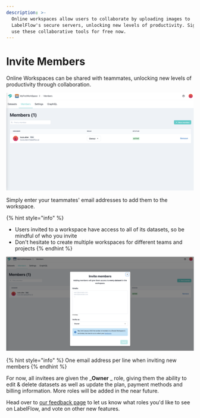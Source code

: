 ```yaml
---
description: >-
  Online workspaces allow users to collaborate by uploading images to
  LabelFlow's secure servers, unlocking new levels of productivity. Sign up to
  use these collaborative tools for free now.
---
```


# Invite Members

Online Workspaces can be shared with teammates, unlocking new levels of productivity through collaboration.&#x20;

![](<../.gitbook/assets/Screenshot 2021-12-29 at 12.44.34.png>)

Simply enter your teammates' email addresses to add them to the workspace.&#x20;

{% hint style="info" %}
* Users invited to a workspace have access to all of its datasets, so be mindful of who you invite
* Don't hesitate to create multiple workspaces for different teams and projects
{% endhint %}

![](<../.gitbook/assets/Screenshot 2021-12-29 at 15.49.03.png>)

{% hint style="info" %}
One email address per line when inviting new members
{% endhint %}

For now, all invitees are given the _**Owner** _ role, giving them the ability to edit & delete datasets as well as update the plan, payment methods and billing information. More roles will be added in the near future.&#x20;

Head over to [our feedback page](https://labelflow.canny.io) to let us know what roles you'd like to see on LabelFlow, and vote on other new features.

